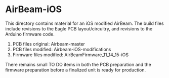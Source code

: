# AirBeam-iOS
This directory contains material for an iOS modified AirBeam.  The build files include revisions to the Eagle PCB layout/circuitry, and revisions to the Arduino firmware code.

1. PCB files original: Airbeam-master
2. PCB files modified: Airbeam-iOS-modifications
3. Firmware files modified: AirBeamFirmware_11_14_15-iOS 

There remains small TO DO items in both the PCB preparation and the firmware preparation before a finalized unit is ready for production.

